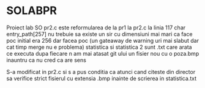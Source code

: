 # SOLABPR
Proiect lab SO
pr2.c este reformularea de la pr1
la pr2.c la linia 117 char entry_path[257] nu trebuie sa existe un sir cu dimensiuni mai mari ca face poc
initial era 256 dar facea poc (un gateaway de warning uri mai slabut dar cat timp merge nu e problema)
statistica si statistica 2 sunt .txt care arata ce executa dupa fiecare
n am mai atasat git ului un fisier nou cu o poza.bmp inauntru ca nu cred ca are sens

S-a modificat in pr2.c si s a pus conditia ca atunci cand citeste din director sa verifice strict fisierul cu extensia .bmp inainte de scrierea in statistica.txt
